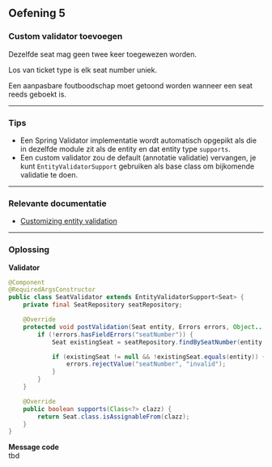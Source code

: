## Oefening 5
### Custom validator toevoegen
        
Dezelfde seat mag geen twee keer toegewezen worden.
 
Los van ticket type is elk seat number uniek.
 
Een aanpasbare foutboodschap moet getoond worden wanneer een seat reeds geboekt is.
  
----

### Tips

* Een Spring Validator implementatie wordt automatisch opgepikt als die in dezelfde module zit als de entity en dat entity type `supports`.
* Een custom validator zou de default (annotatie validatie) vervangen, je kunt `EntityValidatorSupport` gebruiken als base class om bijkomende validatie te doen.

----

### Relevante documentatie

*  [Customizing entity validation ](https://across-docs.foreach.be/across-site/production/entity-module/3.2.0/customizing-entities/index.html#_customizing_entity_validation)
----

### Oplossing

**Validator**
```java
@Component
@RequiredArgsConstructor
public class SeatValidator extends EntityValidatorSupport<Seat> {
    private final SeatRepository seatRepository;

    @Override
    protected void postValidation(Seat entity, Errors errors, Object... validationHints) {
        if (!errors.hasFieldErrors("seatNumber")) {
            Seat existingSeat = seatRepository.findBySeatNumber(entity.getSeatNumber());

            if (existingSeat != null && !existingSeat.equals(entity)) {
                errors.rejectValue("seatNumber", "invalid");
            }
        }
    }

    @Override
    public boolean supports(Class<?> clazz) {
        return Seat.class.isAssignableFrom(clazz);
    }
}
```

**Message code**  
tbd